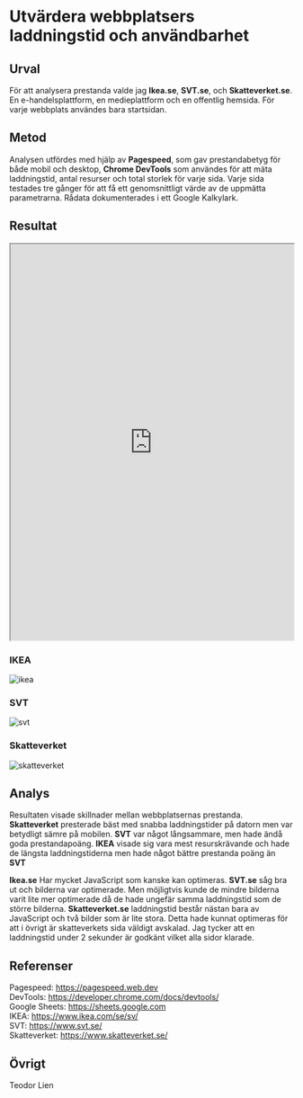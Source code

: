 

# Utvärdera webbplatsers laddningstid och användbarhet

## Urval  
För att analysera prestanda valde jag **Ikea.se**, **SVT.se**, och **Skatteverket.se**. En e-handelsplattform, en medieplattform och en offentlig hemsida. För varje webbplats användes bara startsidan.

## Metod  
Analysen utfördes med hjälp av **Pagespeed**, som gav prestandabetyg för både mobil och desktop, **Chrome DevTools** som användes för att mäta laddningstid, antal resurser och total storlek för varje sida. Varje sida testades tre gånger för att få ett genomsnittligt värde av de uppmätta parametrarna. Rådata dokumenterades i ett Google Kalkylark.

## Resultat
<iframe style="width: 100%; height: 705px;" src="https://docs.google.com/spreadsheets/d/e/2PACX-1vSQyoc8HKWwI-9fygXI2QvIH0qdfwoHXzOkX0DEZkfH2Ycpz1S9byeBN72IdDvAyQOqPjmuJXH2IP7E/pubhtml?widget=true&amp;headers=false"></iframe>

### IKEA
![ikea](../image/ikea.png?width=600)

### SVT
![svt](../image/svt2.png?width=600)

### Skatteverket
![skatteverket](../image/skatteverket.png?width=600)

## Analys  
Resultaten visade skillnader mellan webbplatsernas prestanda. **Skatteverket** presterade bäst med snabba laddningstider på datorn men var betydligt sämre på mobilen. **SVT** var något långsammare, men hade ändå goda prestandapoäng. **IKEA** visade sig vara mest resurskrävande och hade de längsta laddningstiderna men hade något bättre prestanda poäng än **SVT**

**Ikea.se** Har mycket JavaScript som kanske kan optimeras. **SVT.se** såg bra ut och bilderna var optimerade. Men möjligtvis kunde de mindre bilderna varit lite mer optimerade då de hade ungefär samma laddningstid som de större bilderna. **Skatteverket.se** laddningstid består nästan bara av JavaScript och två bilder som är lite stora. Detta hade kunnat optimeras för att i övrigt är skatteverkets sida väldigt avskalad. Jag tycker att en laddningstid under 2 sekunder är godkänt vilket alla sidor klarade.

## Referenser  
Pagespeed: https://pagespeed.web.dev    
DevTools: https://developer.chrome.com/docs/devtools/   
Google Sheets: https://sheets.google.com    
IKEA: https://www.ikea.com/se/sv/   
SVT: https://www.svt.se/    
Skatteverket: https://www.skatteverket.se/

## Övrigt

Teodor Lien
